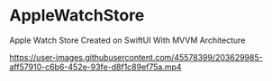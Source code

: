 # AppleWatchStore

Apple Watch Store Created on SwiftUI With MVVM Architecture



https://user-images.githubusercontent.com/45578399/203629985-aff57910-c6b6-452e-93fe-d8f1c89ef75a.mp4

